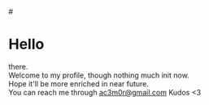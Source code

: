 #<h1>Hello</h1> there. <br>
Welcome to my profile, though nothing much init now. <br>
Hope it'll be more enriched in near future. <br>
You can reach me through ac3m0r@gmail.com
Kudos <3



<!-- - 👋 Hi, I’m @devMorshed
- 👀 I’m interested in ...
- 🌱 I’m currently learning ...
- 💞️ I’m looking to collaborate on ...
- 📫 How to reach me ...
 -->
<!---
devMorshed/devMorshed is a ✨ special ✨ repository because its `README.md` (this file) appears on your GitHub profile.
You can click the Preview link to take a look at your changes.
--->
